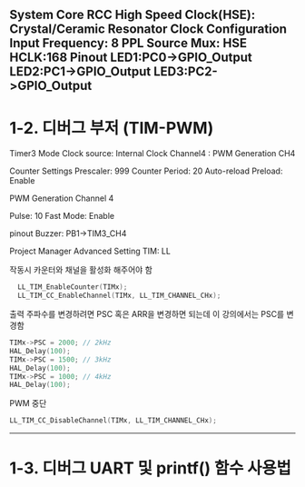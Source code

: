 System Core
RCC
 High Speed Clock(HSE): Crystal/Ceramic Resonator
Clock Configuration
 Input Frequency: 8
 PPL Source Mux: HSE
 HCLK:168
Pinout
 LED1:PC0->GPIO_Output
 LED2:PC1->GPIO_Output
 LED3:PC2->GPIO_Output
--------------------------------------
# 1-2. 디버그 부저 (TIM-PWM)

Timer3
Mode
Clock source: Internal Clock
Channel4 : PWM Generation CH4

Counter Settings
Prescaler: 999
Counter Period: 20
Auto-reload Preload: Enable

PWM  Generation Channel 4

Pulse: 10
Fast Mode: Enable

pinout
Buzzer: PB1->TIM3_CH4

Project Manager
Advanced Setting
TIM: LL

작동시 카운터와 채널을 활성화 해주어야 함
```C
  LL_TIM_EnableCounter(TIMx);
  LL_TIM_CC_EnableChannel(TIMx, LL_TIM_CHANNEL_CHx);
```

출력 주파수를 변경하려면 PSC 혹은 ARR을 변경하면 되는데 이 강의에서는 PSC를 변경함
```C
TIMx->PSC = 2000; // 2kHz
HAL_Delay(100);
TIMx->PSC = 1500; // 3kHz
HAL_Delay(100);
TIMx->PSC = 1000; // 4kHz
HAL_Delay(100);
```

PWM 중단
```C
LL_TIM_CC_DisableChannel(TIMx, LL_TIM_CHANNEL_CHx);
```

----------------------------------
# 1-3. 디버그 UART 및 printf() 함수 사용법

